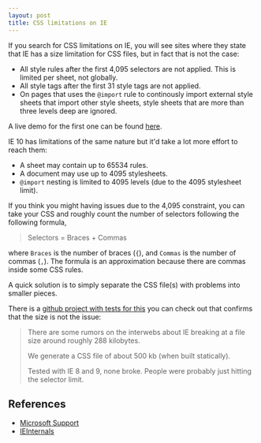 ```yaml
---
layout: post
title: CSS limitations on IE
---
```


If you search for CSS limitations on IE, you will see sites where they state that IE has a size limitation for CSS files, but in fact that is not the case:

- All style rules after the first 4,095 selectors are not applied. This is limited per sheet, not globally.
- All style tags after the first 31 style tags are not applied.
- On pages that uses the `@import` rule to continously import external style sheets that import other style sheets, style sheets that are more than three levels deep are ignored.

A live demo for the first one can be found <a href="http://demos.telerik.com/testcases/4095issues.html">here</a>.

IE 10 has limitations of the same nature but it'd take a lot more effort to reach them:

- A sheet may contain up to 65534 rules.
- A document may use up to 4095 stylesheets.
- `@import` nesting is limited to 4095 levels (due to the 4095 stylesheet limit).

If you think you might having issues due to the 4,095 constraint, you can take your CSS and roughly count the number of selectors following the following formula,

> Selectors = Braces + Commas

where `Braces` is the number of braces (`{`), and `Commas` is the number of commas (`,`). The formula is an approximation because there are commas inside some CSS rules.

A quick solution is to simply separate the CSS file(s) with problems into smaller pieces.

There is a [github project with tests for this](https://github.com/makandra/ie-css-test) you can check out that confirms that the size is not the issue:

> There are some rumors on the interwebs about IE breaking at a file size around roughly 288 kilobytes.
>
> We generate a CSS file of about 500 kb (when built statically).
>
> Tested with IE 8 and 9, none broke. People were probably just hitting the selector limit.

## References

- [Microsoft Support](http://support.microsoft.com/kb/262161)
- [IEInternals](http://blogs.msdn.com/b/ieinternals/archive/2011/05/14/10164546.aspx)
